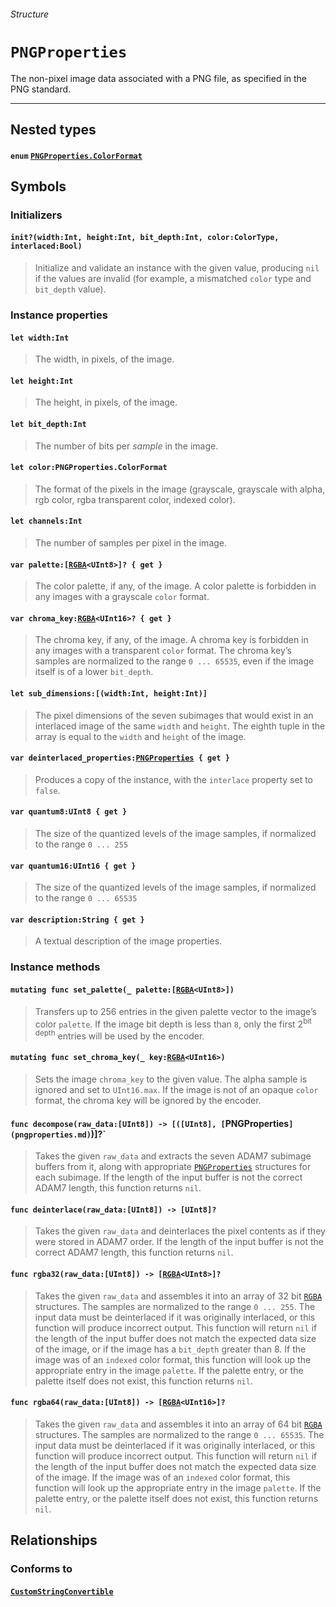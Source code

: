 ###### Structure

# `PNGProperties`

The non-pixel image data associated with a PNG file, as specified in the PNG standard.

------

## Nested types

#### `enum` [`PNGProperties.ColorFormat`](pngproperties_colorformat.md)

## Symbols

### Initializers

#### `init?(width:Int, height:Int, bit_depth:Int, color:ColorType, interlaced:Bool)`

> Initialize and validate an instance with the given value, producing `nil` if the values are invalid (for example, a mismatched `color` type and `bit_depth` value).

### Instance properties 

#### `let width:Int`

> The width, in pixels, of the image.

#### `let height:Int`

> The height, in pixels, of the image.

#### `let bit_depth:Int`

> The number of bits per *sample* in the image.

#### `let color:PNGProperties.ColorFormat`

> The format of the pixels in the image (grayscale, grayscale with alpha, rgb color, rgba transparent color, indexed color).

#### `let channels:Int`

> The number of samples per pixel in the image.

#### `var palette:[`[`RGBA`](rgba.md)`<UInt8>]? { get }`

> The color palette, if any, of the image. A color palette is forbidden in any images with a grayscale `color` format.

#### `var chroma_key:`[`RGBA`](rgba.md)`<UInt16>? { get }`

> The chroma key, if any, of the image. A chroma key is forbidden in any images with a transparent `color` format. The chroma key’s samples are normalized to the range `0 ... 65535`, even if the image itself is of a lower `bit_depth`.

#### `let sub_dimensions:[(width:Int, height:Int)]`

> The pixel dimensions of the seven subimages that would exist in an interlaced image of the same `width` and `height`. The eighth tuple in the array is equal to the `width` and `height` of the image.

#### `var deinterlaced_properties:`[`PNGProperties`](pngproperties.md)` { get }`

> Produces a copy of the instance, with the `interlace` property set to `false`.

#### `var quantum8:UInt8 { get }`

> The size of the quantized levels of the image samples, if normalized to the range `0 ... 255`

#### `var quantum16:UInt16 { get }`

> The size of the quantized levels of the image samples, if normalized to the range `0 ... 65535`

#### `var description:String { get }`

> A textual description of the image properties.

### Instance methods

#### `mutating func set_palette(_ palette:[`[`RGBA`](rgba.md)`<UInt8>])`

> Transfers up to 256 entries in the given palette vector to the image’s color `palette`. If the image bit depth is less than `8`, only the first 2<sup>bit depth</sup> entries will be used by the encoder.

#### `mutating func set_chroma_key(_ key:`[`RGBA`](rgba.md)`<UInt16>)`

> Sets the image `chroma_key` to the given value. The alpha sample is ignored and set to `UInt16.max`. If the image is not of an opaque `color` format, the chroma key will be ignored by the encoder.

#### `func decompose(raw_data:[UInt8]) -> [([UInt8], [`PNGProperties`](pngproperties.md)`)]?`

> Takes the given `raw_data` and extracts the seven ADAM7 subimage buffers from it, along with appropriate [`PNGProperties`](pngproperties.md) structures for each subimage. If the length of the input buffer is not the correct ADAM7 length, this function returns `nil`.

#### `func deinterlace(raw_data:[UInt8]) -> [UInt8]?`

> Takes the given `raw_data` and deinterlaces the pixel contents as if they were stored in ADAM7 order. If the length of the input buffer is not the correct ADAM7 length, this function returns `nil`.

#### `func rgba32(raw_data:[UInt8]) -> [`[`RGBA`](rgba.md)`<UInt8>]?`

> Takes the given `raw_data` and assembles it into an array of 32 bit [`RGBA`](rgba.md) structures. The samples are normalized to the range `0 ... 255`. The input data must be deinterlaced if it was originally interlaced, or this function will produce incorrect output. This function will return `nil` if the length of the input buffer does not match the expected data size of the image, or if the image has a `bit_depth` greater than 8. If the image was of an `indexed` color format, this function will look up the appropriate entry in the image `palette`. If the palette entry, or the palette itself does not exist, this function returns `nil`.

#### `func rgba64(raw_data:[UInt8]) -> [`[`RGBA`](rgba.md)`<UInt16>]?`

> Takes the given `raw_data` and assembles it into an array of 64 bit [`RGBA`](rgba.md) structures. The samples are normalized to the range `0 ... 65535`. The input data must be deinterlaced if it was originally interlaced, or this function will produce incorrect output. This function will return `nil` if the length of the input buffer does not match the expected data size of the image. If the image was of an `indexed` color format, this function will look up the appropriate entry in the image `palette`. If the palette entry, or the palette itself does not exist, this function returns `nil`.

## Relationships

### Conforms to

#### [`CustomStringConvertible`](https://developer.apple.com/reference/swift/customstringconvertible)
